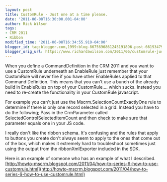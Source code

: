 ```yaml
---
layout: post
title: CustomRule - Just one at a time please.
date: '2011-06-08T16:30:00.001-04:00'
author: Rick Wilson
tags:
- CRM 2011
- Ribbon
modified_time: '2011-06-08T16:34:55.910-04:00'
blogger_id: tag:blogger.com,1999:blog-8675696861245191896.post-6619347959865924091
blogger_orig_url: https://www.richardawilson.com/2011/06/customrule-just-one-at-time-please.html
---
```


When you define a CommandDefinition in the CRM 2011 and you want to use a CustomRule underneath an EnableRule just remember that your CustomRule will never fire if you have other EnableRules applied to that Command Definition.  This means that you can't use a bunch of the already build in EnableRules on top of your CustomRule.... which sucks.  Instead you need to re-create the functionality in your CustomRule javascript.

For example you can't just use the Mscrm.SelectionCountExactlyOne rule to determine if there is only one record selected in a grid.  Instead you have to do the following; Pass in the CrmParameter called SelectedControlSelectedItemCount and then check to make sure that parameter equals one in your JS code.

I really don't like the ribbon schema.  It's confusing and the rules that apply to buttons you create don't always seem to apply to the ones that come out of the box, which makes it extremely hard to troubleshoot sometimes just using the output from the ribbonXmlExporter included in the SDK.

Here is an example of someone who has an example of what I described.
[http://howto-mscrm.blogspot.com/2011/04/how-to-series-6-how-to-use-customrule.html](http://howto-mscrm.blogspot.com/2011/04/how-to-series-6-how-to-use-customrule.html)

